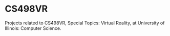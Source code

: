 # CS498VR
Projects related to CS498VR, Special Topics: Virtual Reality, at University of Illinois: Computer Science.
